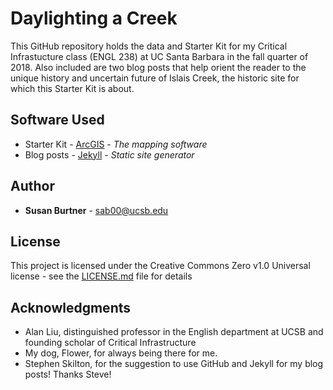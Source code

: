 # Daylighting a Creek

This GitHub repository holds the data and Starter Kit for my Critical Infrastucture class (ENGL 238) at UC Santa Barbara in the fall quarter of 2018. Also included are two blog posts that help orient the reader to the unique history and uncertain future of Islais Creek, the historic site for which this Starter Kit is about.

## Software Used

* Starter Kit - [ArcGIS](https://www.esri.com/en-us/arcgis/about-arcgis/overview) - *The mapping software*
* Blog posts - [Jekyll](https://github.com/jekyll/jekyll) - *Static site generator*


## Author

* **Susan Burtner** - sab00@ucsb.edu

## License

This project is licensed under the Creative Commons Zero v1.0 Universal license - see the [LICENSE.md](LICENSE.md) file for details

## Acknowledgments

* Alan Liu, distinguished professor in the English department at UCSB and founding scholar of Critical Infrastructure
* My dog, Flower, for always being there for me.
* Stephen Skilton, for the suggestion to use GitHub and Jekyll for my blog posts! Thanks Steve!
